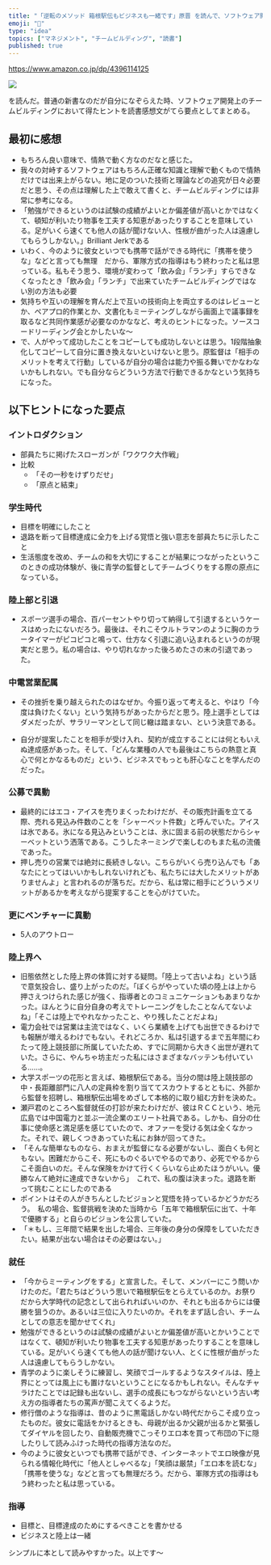 ```yaml
---
title: "「逆転のメソッド 箱根駅伝もビジネスも一緒です」原晋 を読んで、ソフトウェア開発に活きると思ったヒントの要点"
emoji: "🏃"
type: "idea"
topics: ["マネジメント", "チームビルディング", "読書"]
published: true
---
```


https://www.amazon.co.jp/dp/4396114125

![](https://m.media-amazon.com/images/I/916Mn-VtXrL._AC_UL320_.jpg)

を読んだ。普通の新書なのだが自分になぞらえた時、ソフトウェア開発上のチームビルディングにおいて得たヒントを読書感想文がてら要点としてまとめる。

## 最初に感想

- もちろん良い意味で、情熱で動く方なのだなと感じた。
- 我々の対峙するソフトウェアはもちろん正確な知識と理解で動くもので情熱だけでは出来上がらない。地に足のついた技術と理論などの追究が日々必要だと思う、その点は理解した上で敢えて書くと、チームビルディングには非常に参考になる。
- 「勉強ができるというのは試験の成績がよいとか偏差値が高いとかではなくて、頓知が利いたり物事を工夫する知恵があったりすることを意味している。足がいくら速くても他人の話が聞けない人、性根が曲がった人は遠慮してもらうしかない。」Brilliant Jerkである
- いわく、今のように彼女といつでも携帯で話ができる時代に「携帯を使うな」などと言っても無理　だから、軍隊方式の指導はもう終わったと私は思っている。私もそう思う、環境が変わって「飲み会」「ランチ」すらできなくなったとき「飲み会」「ランチ」で出来ていたチームビルディングではない別の方法も必要
- 気持ちや互いの理解を育んだ上で互いの技術向上を両立するのはレビューとか、ペアプロ的作業とか、文書化もミーティングしながら画面上で議事録を取るなど共同作業感が必要なのかななど、考えのヒントになった。ソースコードリーディング会とかしたいな〜
- で、人がやって成功したことをコピーしても成功しないとは思う。1段階抽象化してコピーして自分に置き換えないといけないと思う。原監督は「相手のメリットを考えて行動」しているが自分の場合は能力や振る舞いでかなわないかもしれない。でも自分ならどういう方法で行動できるかなという気持ちになった。

## 以下ヒントになった要点

### イントロダクション

- 部員たちに掲げたスローガンが「ワクワク大作戦」
- 比較
    - 「その一秒をけずりだせ」
    - 「原点と結束」

### 学生時代

- 目標を明確にしたこと
- 退路を断って目標達成に全力を上げる覚悟と強い意志を部員たちに示したこと
- 生活態度を改め、チームの和を大切にすることが結果につながったというこのときの成功体験が、後に青学の監督としてチームづくりをする際の原点になっている。

### 陸上部と引退

- スポーツ選手の場合、百パーセントやり切って納得して引退するというケースはめったにないだろう。最後は、それこそウルトラマンのように胸のカラータイマーがピコピコと鳴って、仕方なく引退に追い込まれるというのが現実だと思う。私の場合は、やり切れなかった後ろめたさの末の引退であった。

### 中電営業配属

- その挫折を乗り越えられたのはなぜか。今振り返って考えると、やはり「今度は負けたくない」という気持ちがあったからだと思う。陸上選手としてはダメだったが、サラリーマンとして同じ轍は踏まない、という決意である。

- 自分が提案したことを相手が受け入れ、契約が成立することには何ともいえぬ達成感があった。そして、「どんな業種の人でも最後はこちらの熱意と真心で何とかなるものだ」という、ビジネスでもっとも肝心なことを学んだのだった。

### 公募で異動

- 最終的にはエコ・アイスを売りまくったわけだが、その販売計画を立てる際、売れる見込み件数のことを「シャーベット件数」と呼んでいた。アイスは氷である。氷になる見込みということは、氷に固まる前の状態だからシャーベットという洒落である。こうしたネーミングで楽しむのもまた私の流儀であった。
- 押し売りの営業では絶対に長続きしない。こちらがいくら売り込んでも「あなたにとってはいいかもしれないけれども、私たちには大したメリットがありませんよ」と言われるのが落ちだ。だから、私は常に相手にどういうメリットがあるかを考えながら提案することを心がけていた。

### 更にベンチャーに異動

- 5人のアウトロー

### 陸上界へ

- 旧態依然とした陸上界の体質に対する疑問。「陸上って古いよね」という話で意気投合し、盛り上がったのだ。「ぼくらがやっていた頃の陸上は上から押さえつけられた感じが強く、指導者とのコミュニケーションもあまりなかった。ほんとうに自分自身の考えでトレーニングをしたことなんてないよね」「そこは陸上でやれなかったこと、やり残したことだよね」
- 電力会社では営業は主流ではなく、いくら業績を上げても出世できるわけでも報酬が増えるわけでもない。それどころか、私は引退するまで五年間にわたって陸上競技部に所属していたため、すでに同期から大きく出世が遅れていた。さらに、やんちゃ坊主だった私にはさまざまなバッテンも付いている……。
- 大学スポーツの花形と言えば、箱根駅伝である。当分の間は陸上競技部の中・長距離部門に八人の定員枠を割り当ててスカウトするとともに、外部から監督を招聘し、箱根駅伝出場をめざして本格的に取り組む方針を決めた。
- 瀬戸君のところへ監督就任の打診が来たわけだが、彼はＲＣＣという、地元広島では中国電力と並ぶ一流企業のエリート社員である。しかも、自分の仕事に使命感と満足感を感じていたので、オファーを受ける気は全くなかった。それで、親しくつきあっていた私にお鉢が回ってきた。
- 「そんな簡単なものなら、おまえが監督になる必要がないし、面白くも何ともない。困難だからこそ、死にものぐるいでやるのであり、必死でやるからこそ面白いのだ。そんな保険をかけて行くくらいなら止めたほうがいい。優勝なんて絶対に達成できないから」　これで、私の腹は決まった。退路を断って挑むことにしたのである
- ポイントはその人がきちんとしたビジョンと覚悟を持っているかどうかだろう。　私の場合、監督挑戦を決めた当時から「五年で箱根駅伝に出て、十年で優勝する」と自らのビジョンを公言していた。
- 「＊もし、三年間で結果を出した場合、三年後の身分の保障をしていただきたい。結果が出ない場合はその必要はない。」

### 就任

- 「今からミーティングをする」と宣言した。そして、メンバーにこう問いかけたのだ。「君たちはどういう思いで箱根駅伝をとらえているのか。お祭りだから大学時代の記念として出られればいいのか、それとも出るからには優勝を狙うのか。あるいは三位に入りたいのか。それをまず話し合い、チームとしての意志を聞かせてくれ」
- 勉強ができるというのは試験の成績がよいとか偏差値が高いとかいうことではなくて、頓知が利いたり物事を工夫する知恵があったりすることを意味している。足がいくら速くても他人の話が聞けない人、とくに性根が曲がった人は遠慮してもらうしかない。
- 青学のように楽しそうに練習し、笑顔でゴールするようなスタイルは、陸上界にとっては風上にも置けないということになるかもしれない。そんなチャラけたことでは記録も出ないし、選手の成長にもつながらないという古い考え方の指導者たちの罵声が聞こえてくるようだ。
- 修行僧のような指導は、昔のように黒電話しかない時代だからこそ成り立ったものだ。彼女に電話をかけるときも、母親が出るか父親が出るかと緊張してダイヤルを回したり、自動販売機でこっそりエロ本を買って布団の下に隠したりして読みふけった時代の指導方法なのだ。
- 今のように彼女といつでも携帯で話ができ、インターネットでエロ映像が見られる情報化時代に「他人としゃべるな」「笑顔は厳禁」「エロ本を読むな」「携帯を使うな」などと言っても無理だろう。だから、軍隊方式の指導はもう終わったと私は思っている。

### 指導

- 目標と、目標達成のためにするべきことを書かせる
- ビジネスと陸上は一緒

シンプルに本として読みやすかった。以上です～